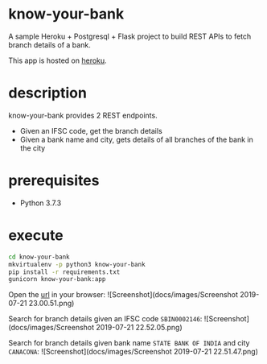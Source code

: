 # know-your-bank
A sample Heroku + Postgresql + Flask project to build REST APIs to fetch branch details of a bank.

This app is hosted on [heroku](https://know-your-bank.herokuapp.com).

# description

know-your-bank provides 2 REST endpoints.

- Given an IFSC code, get the branch details
- Given a bank name and city, gets details of all branches of the bank in the city

# prerequisites
- Python 3.7.3  

# execute
```bash
cd know-your-bank
mkvirtualenv -p python3 know-your-bank
pip install -r requirements.txt  
gunicorn know-your-bank:app
```

Open the [url](http://127.0.0.1:8000) in your browser:
![Screenshot](docs/images/Screenshot 2019-07-21 23.00.51.png)

Search for branch details given an IFSC code `SBIN0002146`:
![Screenshot](docs/images/Screenshot 2019-07-21 22.52.05.png)

Search for branch details given bank name `STATE BANK OF INDIA` and city `CANACONA`:
![Screenshot](docs/images/Screenshot 2019-07-21 22.51.47.png)



